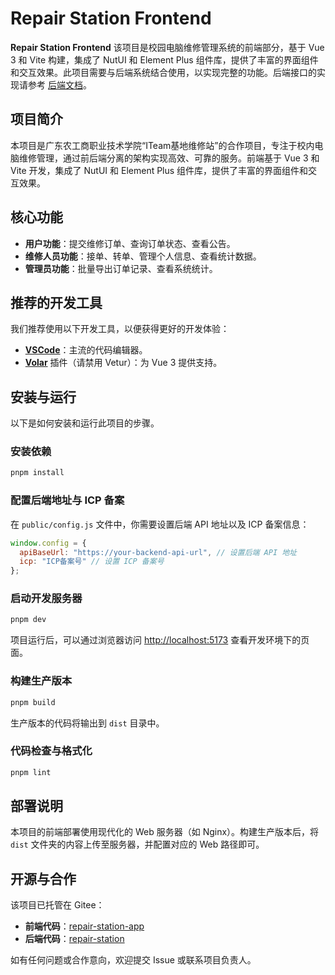 # Repair Station Frontend

**Repair Station Frontend** 该项目是校园电脑维修管理系统的前端部分，基于 Vue 3 和 Vite 构建，集成了 NutUI 和 Element Plus 组件库，提供了丰富的界面组件和交互效果。此项目需要与后端系统结合使用，以实现完整的功能。后端接口的实现请参考 [后端文档](https://gitee.com/gastronome-0_0/repair-station-backend)。

## 项目简介

本项目是广东农工商职业技术学院“ITeam基地维修站”的合作项目，专注于校内电脑维修管理，通过前后端分离的架构实现高效、可靠的服务。前端基于 Vue 3 和 Vite 开发，集成了 NutUI 和 Element Plus 组件库，提供了丰富的界面组件和交互效果。

## 核心功能

- **用户功能**：提交维修订单、查询订单状态、查看公告。
- **维修人员功能**：接单、转单、管理个人信息、查看统计数据。
- **管理员功能**：批量导出订单记录、查看系统统计。

## 推荐的开发工具

我们推荐使用以下开发工具，以便获得更好的开发体验：

- **[VSCode](https://code.visualstudio.com/)**：主流的代码编辑器。
- **[Volar](https://marketplace.visualstudio.com/items?itemName=Vue.volar)** 插件（请禁用 Vetur）：为 Vue 3 提供支持。

## 安装与运行

以下是如何安装和运行此项目的步骤。

### 安装依赖

```sh
pnpm install
```

### 配置后端地址与 ICP 备案

在 `public/config.js` 文件中，你需要设置后端 API 地址以及 ICP 备案信息：

```js
window.config = {
  apiBaseUrl: "https://your-backend-api-url", // 设置后端 API 地址
  icp: "ICP备案号" // 设置 ICP 备案号
};
```

### 启动开发服务器

```sh
pnpm dev
```

项目运行后，可以通过浏览器访问 [http://localhost:5173](http://localhost:5173) 查看开发环境下的页面。

### 构建生产版本

```sh
pnpm build
```

生产版本的代码将输出到 `dist` 目录中。

### 代码检查与格式化

```sh
pnpm lint
```

## 部署说明

本项目的前端部署使用现代化的 Web 服务器（如 Nginx）。构建生产版本后，将 `dist` 文件夹的内容上传至服务器，并配置对应的 Web 路径即可。

## 开源与合作

该项目已托管在 Gitee：

- **前端代码**：[repair-station-app](https://gitee.com/gastronome-0_0/repair-station-frontend)
- **后端代码**：[repair-station](https://gitee.com/gastronome-0_0/repair-station-backend)

如有任何问题或合作意向，欢迎提交 Issue 或联系项目负责人。